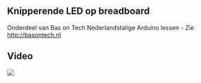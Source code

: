 ## Knipperende LED op breadboard
Onderdeel van Bas on Tech Nederlandstalige Arduino lessen - Zie http://basontech.nl

## Video
[![](http://img.youtube.com/vi/KgMocAMAJvg/0.jpg)](https://www.youtube.com/watch?v=KgMocAMAJvg "Knipperende LED op breadboard")